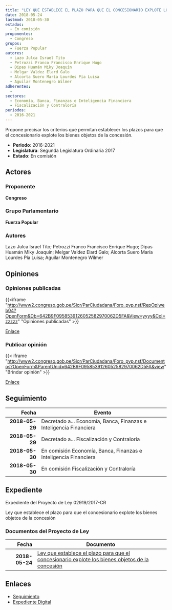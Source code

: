 ```yaml
---
title: "LEY QUE ESTABLECE EL PLAZO PARA QUE EL CONCESIONARIO EXPLOTE LOS BIENES OBJETOS DE LA CONCESIÓN"
date: 2018-05-24
lastmod: 2018-05-30
estados: 
  - En comisión
proponentes: 
  - Congreso
grupos: 
  - Fuerza Popular
autores: 
  - Lazo Julca Israel Tito
  - Petrozzi Franco Francisco Enrique Hugo
  - Dipas Huamán Miky Joaquín
  - Melgar Valdez Elard Galo
  - Alcorta Suero María Lourdes Pía Luisa
  - Aguilar Montenegro Wilmer
adherentes: 
  - 
sectores: 
  - Economía, Banca, Finanzas e Inteligencia Financiera
  - Fiscalización y Contraloría
periodos: 
  - 2016-2021
---
```


Propone precisar los criterios que permitan establecer los plazos para que el concesionario explote los bienes objetos de la concesión.

- **Periodo**: 2016-2021
- **Legislatura**: Segunda Legislatura Ordinaria 2017
- **Estado**: En comisión

## Actores

### Proponente

**Congreso**

### Grupo Parlamentario

**Fuerza Popular**

### Autores

Lazo Julca Israel Tito; Petrozzi Franco Francisco Enrique Hugo; Dipas Huamán Miky Joaquín; Melgar Valdez Elard Galo; Alcorta Suero María Lourdes Pía Luisa; Aguilar Montenegro Wilmer


## Opiniones

### Opiniones publicadas

{{<iframe "http://www2.congreso.gob.pe/Sicr/ParCiudadana/Foro_pvp.nsf/RepOpiweb04?OpenForm&Db=642B9F0958539126052582970062D5FA&View=yyyy&Col=zzzzz" "Opiniones publicadas" >}}

[Enlace](http://www2.congreso.gob.pe/Sicr/ParCiudadana/Foro_pvp.nsf/RepOpiweb04?OpenForm&Db=642B9F0958539126052582970062D5FA&View=yyyy&Col=zzzzz)
### Publicar opinión

{{< iframe "http://www2.congreso.gob.pe/Sicr/ParCiudadana/Foro_pvp.nsf/Documentos?OpenForm&ParentUnid=642B9F0958539126052582970062D5FA&view" "Brindar opinión" >}}

[Enlace](http://www2.congreso.gob.pe/Sicr/ParCiudadana/Foro_pvp.nsf/Documentos?OpenForm&ParentUnid=642B9F0958539126052582970062D5FA&view)

## Seguimiento

| Fecha | Evento |
|------:|--------|
| **2018-05-29** | Decretado a... Economía, Banca, Finanzas e Inteligencia Financiera|
| **2018-05-29** | Decretado a... Fiscalización y Contraloría|
| **2018-05-30** | En comisión Economía, Banca, Finanzas e Inteligencia Financiera|
| **2018-05-30** | En comisión Fiscalización y Contraloría|


## Expediente

Expediente del Proyecto de Ley 02919/2017-CR

Ley que establece el plazo para que el concesionario explote los bienes objetos de la concesión


### Documentos del Proyecto de Ley

| Fecha | Documento |
|------:|--------|
| **2018-05-24** | [Ley que establece el plazo para que el concesionario explote los bienes objetos de la concesión](http://www.leyes.congreso.gob.pe/Documentos/2016_2021/Proyectos_de_Ley_y_de_Resoluciones_Legislativas/PL0291920180524..pdf) |

## Enlaces 

- [Seguimiento](http://www2.congreso.gob.pe/Sicr/TraDocEstProc/CLProLey2016.nsf/f7fff46988ca05b1052578e100829cc7/5e799ff804d877f4052582970076f196?OpenDocument)
- [Expediente Digital](http://www2.congreso.gob.pe/Sicr/TraDocEstProc/CLProLey2016.nsf/f7fff46988ca05b1052578e100829cc7/5e799ff804d877f4052582970076f196?OpenDocument&Click=05257FB7005EB655.eb71d0cf91d8294e05256cdf006b5706/$Body/0.1C6C)
